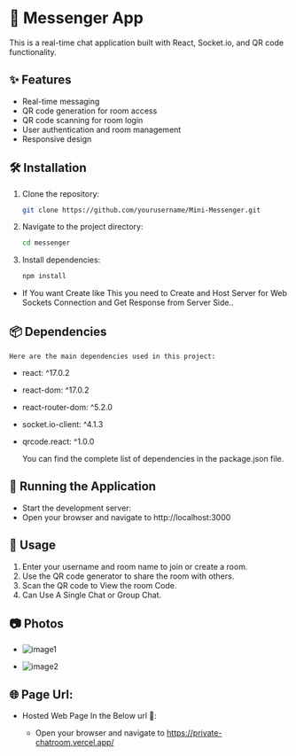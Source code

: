 # 📧 Messenger App

This is a real-time chat application built with React, Socket.io, and QR code functionality.

## ✨ Features

- Real-time messaging
- QR code generation for room access
- QR code scanning for room login
- User authentication and room management
- Responsive design


## 🛠️ Installation

1. Clone the repository:
   ```sh
   git clone https://github.com/yourusername/Mini-Messenger.git

2. Navigate to the project directory:
    ```sh
    cd messenger

3. Install dependencies:
    ``` sh
    npm install

- If You want Create like This you need to Create and Host Server for Web Sockets Connection and Get Response from Server Side..

## 📦 Dependencies
    Here are the main dependencies used in this project:

- react: ^17.0.2
- react-dom: ^17.0.2
- react-router-dom: ^5.2.0
- socket.io-client: ^4.1.3
- qrcode.react: ^1.0.0

    You can find the complete list of dependencies in the package.json file.

## 🚀 Running the Application

- Start the development server:
- Open your browser and navigate to http://localhost:3000

## 📸 Usage

1. Enter your username and room name to join or create a room.
2. Use the QR code generator to share the room with others.
3. Scan the QR code to View the room Code.
4. Can Use A Single Chat or Group Chat.

## 📷 Photos

- ![image1](./src/Assets/image1.png)

- ![image2](./src/Assets/image2.png)



## 🌐 Page Url:

- Hosted Web Page In the Below url 🏴:

    - Open your browser and navigate to https://private-chatroom.vercel.app/

